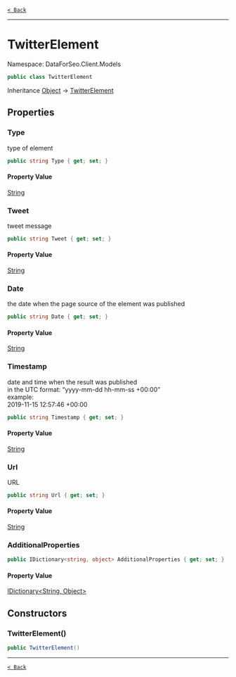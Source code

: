 [`< Back`](./)

---

# TwitterElement

Namespace: DataForSeo.Client.Models

```csharp
public class TwitterElement
```

Inheritance [Object](https://docs.microsoft.com/en-us/dotnet/api/system.object) → [TwitterElement](./dataforseo.client.models.twitterelement)

## Properties

### **Type**

type of element

```csharp
public string Type { get; set; }
```

#### Property Value

[String](https://docs.microsoft.com/en-us/dotnet/api/system.string)<br>

### **Tweet**

tweet message

```csharp
public string Tweet { get; set; }
```

#### Property Value

[String](https://docs.microsoft.com/en-us/dotnet/api/system.string)<br>

### **Date**

the date when the page source of the element was published

```csharp
public string Date { get; set; }
```

#### Property Value

[String](https://docs.microsoft.com/en-us/dotnet/api/system.string)<br>

### **Timestamp**

date and time when the result was published
 <br>in the UTC format: “yyyy-mm-dd hh-mm-ss +00:00”
 <br>example:
 <br>2019-11-15 12:57:46 +00:00

```csharp
public string Timestamp { get; set; }
```

#### Property Value

[String](https://docs.microsoft.com/en-us/dotnet/api/system.string)<br>

### **Url**

URL

```csharp
public string Url { get; set; }
```

#### Property Value

[String](https://docs.microsoft.com/en-us/dotnet/api/system.string)<br>

### **AdditionalProperties**

```csharp
public IDictionary<string, object> AdditionalProperties { get; set; }
```

#### Property Value

[IDictionary&lt;String, Object&gt;](https://docs.microsoft.com/en-us/dotnet/api/system.collections.generic.idictionary-2)<br>

## Constructors

### **TwitterElement()**

```csharp
public TwitterElement()
```

---

[`< Back`](./)
